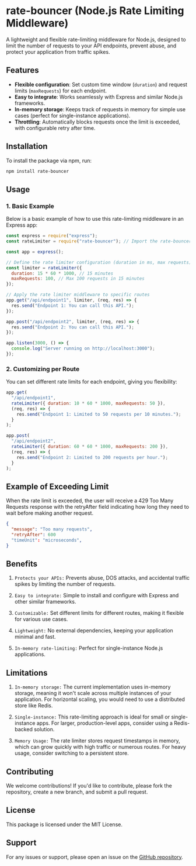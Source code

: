 # rate-bouncer (Node.js Rate Limiting Middleware)

A lightweight and flexible rate-limiting middleware for Node.js, designed to limit the number of requests to your API endpoints, prevent abuse, and protect your application from traffic spikes.

## Features

- **Flexible configuration**: Set custom time window (`duration`) and request limits (`maxRequests`) for each endpoint.
- **Easy to integrate**: Works seamlessly with Express and similar Node.js frameworks.
- **In-memory storage**: Keeps track of requests in memory for simple use cases (perfect for single-instance applications).
- **Throttling**: Automatically blocks requests once the limit is exceeded, with configurable retry after time.

## Installation

To install the package via npm, run:

```bash
npm install rate-bouncer
```

## Usage

### 1. Basic Example

Below is a basic example of how to use this rate-limiting middleware in an Express app:

```js
const express = require("express");
const rateLimiter = require("rate-bouncer"); // Import the rate-bouncer middleware

const app = express();

// Define the rate limiter configuration (duration in ms, max requests)
const limiter = rateLimiter({
  duration: 15 * 60 * 1000, // 15 minutes
  maxRequests: 100, // Max 100 requests in 15 minutes
});

// Apply the rate limiter middleware to specific routes
app.get("/api/endpoint1", limiter, (req, res) => {
  res.send("Endpoint 1: You can call this API.");
});

app.post("/api/endpoint2", limiter, (req, res) => {
  res.send("Endpoint 2: You can call this API.");
});

app.listen(3000, () => {
  console.log("Server running on http://localhost:3000");
});
```

### 2. Customizing per Route

You can set different rate limits for each endpoint, giving you flexibility:

```js
app.get(
  "/api/endpoint1",
  rateLimiter({ duration: 10 * 60 * 1000, maxRequests: 50 }),
  (req, res) => {
    res.send("Endpoint 1: Limited to 50 requests per 10 minutes.");
  }
);

app.post(
  "/api/endpoint2",
  rateLimiter({ duration: 60 * 60 * 1000, maxRequests: 200 }),
  (req, res) => {
    res.send("Endpoint 2: Limited to 200 requests per hour.");
  }
);
```

## Example of Exceeding Limit

When the rate limit is exceeded, the user will receive a 429 Too Many Requests response with the retryAfter field indicating how long they need to wait before making another request.

```json
{
  "message": "Too many requests",
  "retryAfter": 600
  "timeUnit": "microseconds",
}
```

## Benefits

1. `Protects your APIs:` Prevents abuse, DOS attacks, and accidental traffic spikes by limiting the number of requests.

2. `Easy to integrate:` Simple to install and configure with Express and other similar frameworks.
3. `Customizable:` Set different limits for different routes, making it flexible for various use cases.
4. `Lightweight:` No external dependencies, keeping your application minimal and fast.
5. `In-memory rate-limiting:` Perfect for single-instance Node.js applications.

## Limitations

1. `In-memory storage:` The current implementation uses in-memory storage, meaning it won't scale across multiple instances of your application. For horizontal scaling, you would need to use a distributed store like Redis.

2. `Single-instance:` This rate-limiting approach is ideal for small or single-instance apps. For larger, production-level apps, consider using a Redis-backed solution.

3. `Memory Usage:` The rate limiter stores request timestamps in memory, which can grow quickly with high traffic or numerous routes. For heavy usage, consider switching to a persistent store.

## Contributing

We welcome contributions! If you'd like to contribute, please fork the repository, create a new branch, and submit a pull request.

## License

This package is licensed under the MIT License.

## Support

For any issues or support, please open an issue on the [GitHub repository](https://github.com/shyamtala003/rate-bouncer).
